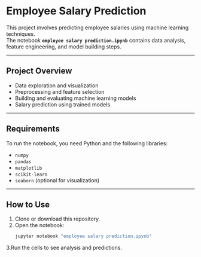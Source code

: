 # Employee Salary Prediction

This project involves predicting employee salaries using machine learning techniques.  
The notebook **`employee salary prediction.ipynb`** contains data analysis, feature engineering, and model building steps.

---

## **Project Overview**
- Data exploration and visualization
- Preprocessing and feature selection
- Building and evaluating machine learning models
- Salary prediction using trained models

---

## **Requirements**
To run the notebook, you need Python and the following libraries:
- `numpy`
- `pandas`
- `matplotlib`
- `scikit-learn`
- `seaborn` (optional for visualization)

---

## **How to Use**
1. Clone or download this repository.
2. Open the notebook:
   ```bash
   jupyter notebook "employee salary prediction.ipynb"
3.Run the cells to see analysis and predictions.


